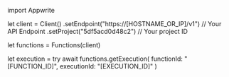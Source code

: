 import Appwrite

let client = Client()
    .setEndpoint("https://[HOSTNAME_OR_IP]/v1") // Your API Endpoint
    .setProject("5df5acd0d48c2") // Your project ID

let functions = Functions(client)

let execution = try await functions.getExecution(
    functionId: "[FUNCTION_ID]",
    executionId: "[EXECUTION_ID]"
)

